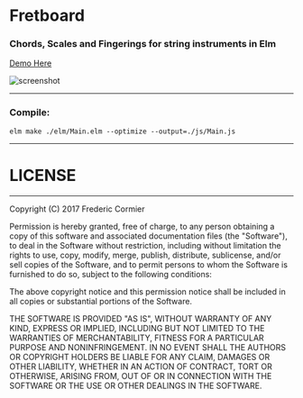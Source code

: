 # Fretboard

### Chords, Scales and Fingerings for string instruments in Elm


[Demo Here](https://fredericcormier.github.io/Fretboard/)



![screenshot](http://www.i-mo.eu/zings/fretboardapp.png)

---
### Compile:

`elm make ./elm/Main.elm --optimize --output=./js/Main.js`
___

# LICENSE
----
Copyright (C) 2017 Frederic Cormier

Permission is hereby granted, free of charge, to any person obtaining a copy of this software and associated documentation files (the "Software"), to deal in the Software without restriction, including without limitation the rights to use, copy, modify, merge, publish, distribute, sublicense, and/or sell copies of the Software, and to permit persons to whom the Software is furnished to do so, subject to the following conditions:

The above copyright notice and this permission notice shall be included in all copies or substantial portions of the Software.

THE SOFTWARE IS PROVIDED "AS IS", WITHOUT WARRANTY OF ANY KIND, EXPRESS OR IMPLIED, INCLUDING BUT NOT LIMITED TO THE WARRANTIES OF MERCHANTABILITY, FITNESS FOR A PARTICULAR PURPOSE AND NONINFRINGEMENT. IN NO EVENT SHALL THE AUTHORS OR COPYRIGHT HOLDERS BE LIABLE FOR ANY CLAIM, DAMAGES OR OTHER LIABILITY, WHETHER IN AN ACTION OF CONTRACT, TORT OR OTHERWISE, ARISING FROM, OUT OF OR IN CONNECTION WITH THE SOFTWARE OR THE USE OR OTHER DEALINGS IN THE SOFTWARE.
